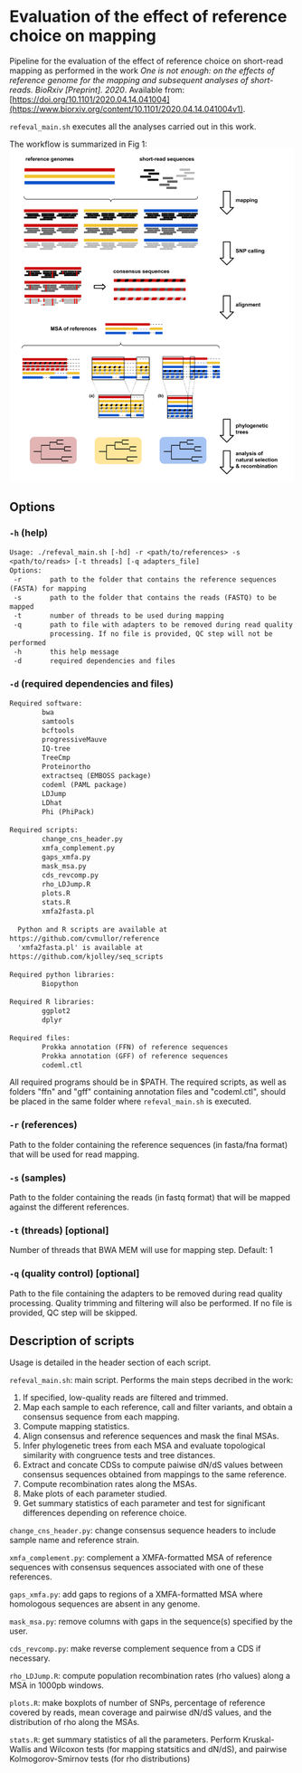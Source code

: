 # Evaluation of the effect of reference choice on mapping
Pipeline for the evaluation of the effect of reference choice on short-read mapping as performed in the work *One is not enough: on the effects of reference genome for the mapping and subsequent analyses of short-reads. BioRxiv [Preprint]. 2020*. Available from: [https://doi.org/10.1101/2020.04.14.041004](https://www.biorxiv.org/content/10.1101/2020.04.14.041004v1).

`refeval_main.sh` executes all the analyses carried out in this work.

The workflow is summarized in Fig 1:
![Fig 1](Fig1_overview.png)

## Options

### `-h` (help)
```
Usage: ./refeval_main.sh [-hd] -r <path/to/references> -s <path/to/reads> [-t threads] [-q adapters_file]
Options:
 -r       path to the folder that contains the reference sequences (FASTA) for mapping
 -s       path to the folder that contains the reads (FASTQ) to be mapped
 -t       number of threads to be used during mapping
 -q       path to file with adapters to be removed during read quality
          processing. If no file is provided, QC step will not be performed
 -h       this help message
 -d       required dependencies and files
```

### `-d` (required dependencies and files)
```
Required software:
        bwa
        samtools
        bcftools
        progressiveMauve
        IQ-tree
        TreeCmp
        Proteinortho
        extractseq (EMBOSS package)
        codeml (PAML package)
        LDJump
        LDhat
        Phi (PhiPack)

Required scripts:
        change_cns_header.py
        xmfa_complement.py
        gaps_xmfa.py
        mask_msa.py
        cds_revcomp.py
        rho_LDJump.R
        plots.R
        stats.R
        xmfa2fasta.pl

  Python and R scripts are available at https://github.com/cvmullor/reference
  'xmfa2fasta.pl' is available at https://github.com/kjolley/seq_scripts

Required python libraries:
        Biopython

Required R libraries:
        ggplot2
        dplyr

Required files:
        Prokka annotation (FFN) of reference sequences
        Prokka annotation (GFF) of reference sequences
        codeml.ctl
```

All required programs should be in $PATH. The required scripts, as well as folders "ffn" and "gff" containing annotation files and "codeml.ctl", should be placed in the same folder where `refeval_main.sh` is executed. 


### `-r` (references)
Path to the folder containing the reference sequences (in fasta/fna format) that will be used for read mapping.

### `-s` (samples)
Path to the folder containing the reads (in fastq format) that will be mapped against the different references.

### `-t` (threads) [optional]
Number of threads that BWA MEM will use for mapping step. Default: 1

### `-q` (quality control) [optional]
Path to the file containing the adapters to be removed during read quality processing. Quality trimming and filtering will also be performed.
If no file is provided, QC step will be skipped.

## Description of scripts

Usage is detailed in the header section of each script.

`refeval_main.sh`: main script. Performs the main steps decribed in the work:
  1) If specified, low-quality reads are filtered and trimmed.
  2) Map each sample to each reference, call and filter variants, and obtain a consensus sequence from each mapping.
  3) Compute mapping statistics.
  4) Align consensus and reference sequences and mask the final MSAs.
  5) Infer phylogenetic trees from each MSA and evaluate topological similarity with congruence tests and tree distances.
  6) Extract and concate CDSs to compute paiwise dN/dS values between consensus sequences obtained from mappings to the same reference.
  7) Compute recombination rates along the MSAs.
  8) Make plots of each parameter studied.
  9) Get summary statistics of each parameter and test for significant differences depending on reference choice.

`change_cns_header.py`: change consensus sequence headers to include sample name and reference strain.

`xmfa_complement.py`: complement a XMFA-formatted MSA of reference sequences with consensus sequences associated with one of these references.

`gaps_xmfa.py`: add gaps to regions of a XMFA-formatted MSA where homologous sequences are absent in any genome. 

`mask_msa.py`: remove columns with gaps in the sequence(s) specified by the user.

`cds_revcomp.py`: make reverse complement sequence from a CDS if necessary.

`rho_LDJump.R`: compute population recombination rates (rho values) along a MSA in 1000pb windows.

`plots.R`: make boxplots of number of SNPs, percentage of reference covered by reads, mean coverage and pairwise dN/dS values, and the distribution of rho along the MSAs.

`stats.R`: get summary statistics of all the parameters. Perform Kruskal-Wallis and Wilcoxon tests (for mapping statsitics and dN/dS), and pairwise Kolmogorov-Smirnov tests (for rho distributions)

